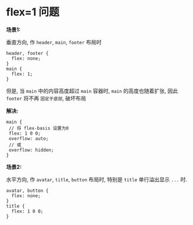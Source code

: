 # flex=1 问题

**场景1:**

 垂直方向, 作 `header`, `main`, `footer` 布局时

 ```less
 header, footer {
   flex: none;
 }
 main {
   flex: 1;
 }
 ```

 但是, 当 `main` 中的内容高度超过 `main` 容器时, `main` 的高度也随着扩张, 因此 `footer` 将不再 `固定于底部`, 破坏布局

 **解决:**

 ```less
main {
  // 将 flex-basis 设置为0
  flex: 1 0 0;
  overflow: auto;
  // 或
  overflow: hidden;
}
 ```

**场景2:**

水平方向, 作 `avatar`, `title`, `button` 布局时, 特别是 `title` 单行溢出显示 `...` 时.

```less
avatar, button {
  flex: none;
}
title {
  flex: 1 0 0;
}
```
